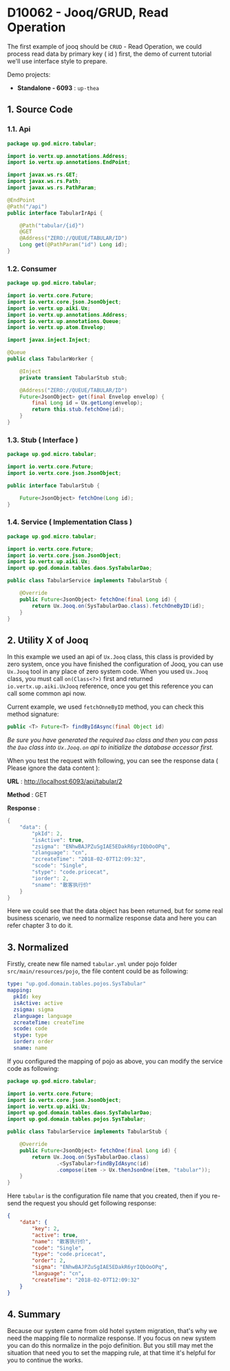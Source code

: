 # D10062 - Jooq/GRUD, Read Operation

The first example of jooq should be `CRUD` - Read Operation, we could process read data by primary key \( id \) first, the demo of current tutorial we'll use interface style to prepare.

Demo projects:

* **Standalone - 6093** : `up-thea`

## 1. Source Code

### 1.1. Api

```java
package up.god.micro.tabular;

import io.vertx.up.annotations.Address;
import io.vertx.up.annotations.EndPoint;

import javax.ws.rs.GET;
import javax.ws.rs.Path;
import javax.ws.rs.PathParam;

@EndPoint
@Path("/api")
public interface TabularIrApi {

    @Path("tabular/{id}")
    @GET
    @Address("ZERO://QUEUE/TABULAR/ID")
    Long get(@PathParam("id") Long id);
}
```

### 1.2. Consumer

```java
package up.god.micro.tabular;

import io.vertx.core.Future;
import io.vertx.core.json.JsonObject;
import io.vertx.up.aiki.Ux;
import io.vertx.up.annotations.Address;
import io.vertx.up.annotations.Queue;
import io.vertx.up.atom.Envelop;

import javax.inject.Inject;

@Queue
public class TabularWorker {

    @Inject
    private transient TabularStub stub;

    @Address("ZERO://QUEUE/TABULAR/ID")
    Future<JsonObject> get(final Envelop envelop) {
        final Long id = Ux.getLong(envelop);
        return this.stub.fetchOne(id);
    }
}
```

### 1.3. Stub \( Interface \)

```java
package up.god.micro.tabular;

import io.vertx.core.Future;
import io.vertx.core.json.JsonObject;

public interface TabularStub {

    Future<JsonObject> fetchOne(Long id);
}
```

### 1.4. Service \( Implementation Class \)

```java
package up.god.micro.tabular;

import io.vertx.core.Future;
import io.vertx.core.json.JsonObject;
import io.vertx.up.aiki.Ux;
import up.god.domain.tables.daos.SysTabularDao;

public class TabularService implements TabularStub {

    @Override
    public Future<JsonObject> fetchOne(final Long id) {
        return Ux.Jooq.on(SysTabularDao.class).fetchOneByID(id);
    }
}
```

## 2. Utility X of Jooq

In this example we used an api of `Ux.Jooq` class, this class is provided by zero system, once you have finished the configuration of Jooq, you can use `Ux.Jooq` tool in any place of zero system code. When you used `Ux.Jooq` class, you must call `on(Class<?>)` first and returned `io.vertx.up.aiki.UxJooq` reference, once you get this reference you can call some common api now.

Current example, we used `fetchOnneByID` method, you can check this method signature:

```java
public <T> Future<T> findByIdAsync(final Object id)
```

_Be sure you have generated the required _`Dao`_ class and then you can pass the _`Dao`_ class into _`Ux.Jooq.on`_ api to initialize the database accessor first._

When you test the request with following, you can see the response data \( Please ignore the data content \):

**URL** : [http://localhost:6093/api/tabular/2](http://localhost:6093/api/tabular/2)

**Method** : GET

**Response** :

```java
{
    "data": {
        "pkId": 2,
        "isActive": true,
        "zsigma": "ENhwBAJPZuSgIAE5EDakR6yrIQbOoOPq",
        "zlanguage": "cn",
        "zcreateTime": "2018-02-07T12:09:32",
        "scode": "Single",
        "stype": "code.pricecat",
        "iorder": 2,
        "sname": "散客执行价"
    }
}
```

Here we could see that the data object has been returned, but for some real business scenario, we need to normalize response data and here you can refer chapter 3 to do it.

## 3. Normalized

Firstly, create new file named `tabular.yml` under pojo folder `src/main/resources/pojo`, the file content could be as following:

```yaml
type: "up.god.domain.tables.pojos.SysTabular"
mapping:
  pkId: key
  isActive: active
  zsigma: sigma
  zlanguage: language
  zcreateTime: createTime
  scode: code
  stype: type
  iorder: order
  sname: name
```

If you configured the mapping of pojo as above, you can modify the service code as following:

```java
package up.god.micro.tabular;

import io.vertx.core.Future;
import io.vertx.core.json.JsonObject;
import io.vertx.up.aiki.Ux;
import up.god.domain.tables.daos.SysTabularDao;
import up.god.domain.tables.pojos.SysTabular;

public class TabularService implements TabularStub {

    @Override
    public Future<JsonObject> fetchOne(final Long id) {
        return Ux.Jooq.on(SysTabularDao.class)
                .<SysTabular>findByIdAsync(id)
                .compose(item -> Ux.thenJsonOne(item, "tabular"));
    }
}
```

Here `tabular` is the configuration file name that you created, then if you re-send the request you should get following response:

```json
{
    "data": {
        "key": 2,
        "active": true,
        "name": "散客执行价",
        "code": "Single",
        "type": "code.pricecat",
        "order": 2,
        "sigma": "ENhwBAJPZuSgIAE5EDakR6yrIQbOoOPq",
        "language": "cn",
        "createTime": "2018-02-07T12:09:32"
    }
}
```

## 4. Summary

Because our system came from old hotel system migration, that's why we need the mapping file to normalize response. If you focus on new system you can do this normalize in the pojo definition. But you still may met the situation that need you to set the mapping rule, at that time it's helpful for you to continue the works.

